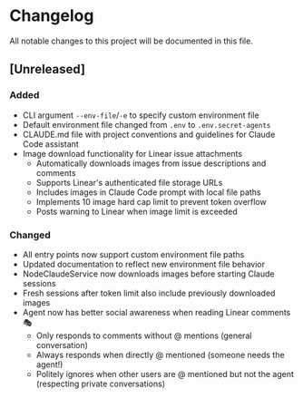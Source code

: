 # Changelog

All notable changes to this project will be documented in this file.

## [Unreleased]

### Added
- CLI argument `--env-file`/`-e` to specify custom environment file
- Default environment file changed from `.env` to `.env.secret-agents`
- CLAUDE.md file with project conventions and guidelines for Claude Code assistant
- Image download functionality for Linear issue attachments
  - Automatically downloads images from issue descriptions and comments
  - Supports Linear's authenticated file storage URLs
  - Includes images in Claude Code prompt with local file paths
  - Implements 10 image hard cap limit to prevent token overflow
  - Posts warning to Linear when image limit is exceeded

### Changed
- All entry points now support custom environment file paths
- Updated documentation to reflect new environment file behavior
- NodeClaudeService now downloads images before starting Claude sessions
- Fresh sessions after token limit also include previously downloaded images
- Agent now has better social awareness when reading Linear comments 🎭
  - Only responds to comments without @ mentions (general conversation)
  - Always responds when directly @ mentioned (someone needs the agent!)
  - Politely ignores when other users are @ mentioned but not the agent (respecting private conversations)